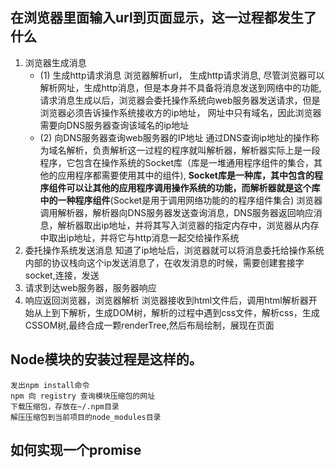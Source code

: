 ## 在浏览器里面输入url到页面显示，这一过程都发生了什么
1. 浏览器生成消息
    + (1) 生成http请求消息
    浏览器解析url， 生成http请求消息, 尽管浏览器可以解析网址，生成http消息，但是本身并不具备将消息发送到网络中的功能, 请求消息生成以后，浏览器会委托操作系统向web服务器发送请求，但是浏览器必须告诉操作系统接收方的ip地址， 网址中只有域名，因此浏览器需要向DNS服务器查询该域名的ip地址
    + (2) 向DNS服务器查询web服务器的IP地址
    通过DNS查询ip地址的操作称为域名解析，负责解析这一过程的程序就叫解析器，解析器实际上是一段程序，它包含在操作系统的Socket库（库是一堆通用程序组件的集合，其他的应用程序都需要使用其中的组件), **Socket库是一种库，其中包含的程序组件可以让其他的应用程序调用操作系统的功能，而解析器就是这个库中的一种程序组件**(Socket是用于调用网络功能的的程序组件集合)
    浏览器调用解析器，解析器向DNS服务器发送查询消息，DNS服务器返回响应消息，解析器取出ip地址，并将其写入浏览器的指定内存中，浏览器从内存中取出ip地址，并将它与http消息一起交给操作系统  
2. 委托操作系统发送消息
知道了ip地址后，浏览器就可以将消息委托给操作系统内部的协议栈向这个ip发送消息了，在收发消息的时候，需要创建套接字socket,连接，发送
3. 请求到达web服务器，服务器响应
4. 响应返回浏览器，浏览器解析
    浏览器接收到html文件后，调用html解析器开始从上到下解析，生成DOM树，解析的过程中遇到css文件，解析css，生成CSSOM树,最终合成一颗renderTree,然后布局绘制，展现在页面
## Node模块的安装过程是这样的。
    发出npm install命令
    npm 向 registry 查询模块压缩包的网址
    下载压缩包，存放在~/.npm目录
    解压压缩包到当前项目的node_modules目录
## 如何实现一个promise